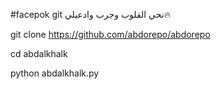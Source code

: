 #facepok git
نحي القلوب وجرب وادعيلي🔥

git clone https://github.com/abdorepo/abdorepo

cd abdalkhalk

python abdalkhalk.py
